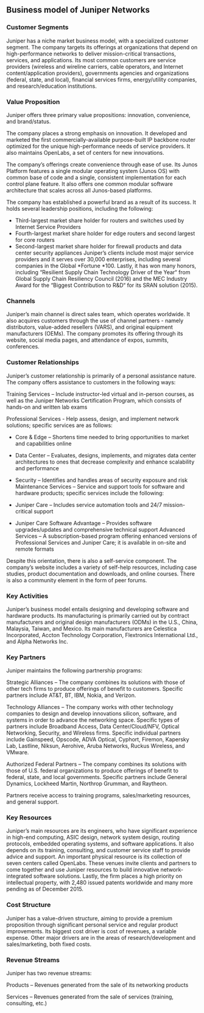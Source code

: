 Business model of Juniper Networks
----------------------------------

 ### Customer Segments

 Juniper has a niche market business model, with a specialized customer segment. The company targets its offerings at organizations that depend on high-performance networks to deliver mission-critical transactions, services, and applications. Its most common customers are service providers (wireless and wireline carriers, cable operators, and Internet content/application providers), governments agencies and organizations (federal, state, and local), financial services firms, energy/utility companies, and research/education institutions.

 ### Value Proposition

 Juniper offers three primary value propositions: innovation, convenience, and brand/status.

 The company places a strong emphasis on innovation. It developed and marketed the first commercially-available purpose-built IP backbone router optimized for the unique high-performance needs of service providers. It also maintains OpenLabs, a set of centers for new innovations.

 The company’s offerings create convenience through ease of use. Its Junos Platform features a single modular operating system (Junos OS) with common base of code and a single, consistent implementation for each control plane feature. It also offers one common modular software architecture that scales across all Junos-based platforms.

 The company has established a powerful brand as a result of its success. It holds several leadership positions, including the following:

  * Third-largest market share holder for routers and switches used by Internet Service Providers
 * Fourth-largest market share holder for edge routers and second largest for core routers
 * Second-largest market share holder for firewall products and data center security appliances
  Juniper’s clients include most major service providers and it serves over 30,000 enterprises, including several companies in the Global *Fortune *100. Lastly, it has won many honors, including “Resilient Supply Chain Technology Driver of the Year“ from Global Supply Chain Resiliency Council (2016) and the MEC Industry Award for the “Biggest Contribution to R&D“ for its SRAN solution (2015).

 ### Channels

 Juniper’s main channel is direct sales team, which operates worldwide. It also acquires customers through the use of channel partners - namely distributors, value-added resellers (VARS), and original equipment manufacturers (OEMs). The company promotes its offering through its website, social media pages, and attendance of expos, summits, conferences.

 ### Customer Relationships

 Juniper’s customer relationship is primarily of a personal assistance nature. The company offers assistance to customers in the following ways:

 Training Services – Include instructor-led virtual and in-person courses, as well as the Juniper Networks Certification Program, which consists of hands-on and written lab exams

 Professional Services - Help assess, design, and implement network solutions; specific services are as follows:

  * Core & Edge – Shortens time needed to bring opportunities to market and capabilities online
 * Data Center – Evaluates, designs, implements, and migrates data center architectures to ones that decrease complexity and enhance scalability and performance
 * Security – Identifies and handles areas of security exposure and risk
  Maintenance Services – Service and support tools for software and hardware products; specific services include the following:

  * Juniper Care – Includes service automation tools and 24/7 mission-critical support
 * Juniper Care Software Advantage – Provides software upgrades/updates and comprehensive technical support
  Advanced Services – A subscription-based program offering enhanced versions of Professional Services and Juniper Care; it is available in on-site and remote formats

 Despite this orientation, there is also a self-service component. The company’s website includes a variety of self-help resources, including case studies, product documentation and downloads, and online courses. There is also a community element in the form of peer forums.

 ### Key Activities

 Juniper’s business model entails designing and developing software and hardware products. Its manufacturing is primarily carried out by contract manufacturers and original design manufacturers (ODMs) in the U.S., China, Malaysia, Taiwan, and Mexico. Its main manufacturers are Celestica Incorporated, Accton Technology Corporation, Flextronics International Ltd., and Alpha Networks Inc.

 ### Key Partners

 Juniper maintains the following partnership programs:

 Strategic Alliances – The company combines its solutions with those of other tech firms to produce offerings of benefit to customers. Specific partners include AT&T, BT, IBM, Nokia, and Verizon.

 Technology Alliances – The company works with other technology companies to design and develop innovations silicon, software, and systems in order to advance the networking space. Specific types of partners include Broadband Access, Data Center/Cloud/NFV, Optical Networking, Security, and Wireless firms. Specific individual partners include Gainspeed, Opscode, ADVA Optical, Cyphort, Firemon, Kapersky Lab, Lastline, Niksun, Aerohive, Aruba Networks, Ruckus Wireless, and VMware.

 Authorized Federal Partners – The company combines its solutions with those of U.S. federal organizations to produce offerings of benefit to federal, state, and local governments. Specific partners include General Dynamics, Lockheed Martin, Northrop Grumman, and Raytheon.

 Partners receive access to training programs, sales/marketing resources, and general support.

 ### Key Resources

 Juniper’s main resources are its engineers, who have significant experience in high-end computing, ASIC design, network system design, routing protocols, embedded operating systems, and software applications. It also depends on its training, consulting, and customer service staff to provide advice and support. An important physical resource is its collection of seven centers called OpenLabs. These venues invite clients and partners to come together and use Juniper resources to build innovative network-integrated software solutions. Lastly, the firm places a high priority on intellectual property, with 2,480 issued patents worldwide and many more pending as of December 2015.

 ### Cost Structure

 Juniper has a value-driven structure, aiming to provide a premium proposition through significant personal service and regular product improvements. Its biggest cost driver is cost of revenues, a variable expense. Other major drivers are in the areas of research/development and sales/marketing, both fixed costs.

 ### Revenue Streams

 Juniper has two revenue streams:

 Products – Revenues generated from the sale of its networking products

 Services – Revenues generated from the sale of services (training, consulting, etc.)
